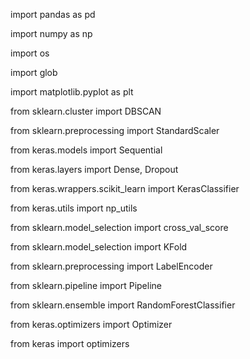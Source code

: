 import pandas as pd

import numpy as np

import os

import glob

import matplotlib.pyplot as plt

from sklearn.cluster import DBSCAN

from sklearn.preprocessing import StandardScaler

from keras.models import Sequential

from keras.layers import Dense, Dropout

from keras.wrappers.scikit_learn import KerasClassifier

from keras.utils import np_utils

from sklearn.model_selection import cross_val_score

from sklearn.model_selection import KFold

from sklearn.preprocessing import LabelEncoder

from sklearn.pipeline import Pipeline

from sklearn.ensemble import RandomForestClassifier

from keras.optimizers import Optimizer

from keras import optimizers
